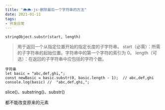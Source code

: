 ```yaml
---
title: "🌦🌦-js-删除最后一个字符串的方法"
date: 2021-01-11
tags: 
- 开发日常
---
```



`stringObject.substr(start, length)`

>用于返回一个从指定位置开始的指定长度的子字符串。
start（必需）：所需的子字符串的起始位置。字符串中的第一个字符的索引为 0。
length（可选）：在返回的子字符串中应包括的字符个数。

```
字符串
let basic = "abc,def,ghi,"; 
const newBasic = basic.substr(0, basic.length - 1);  // abc,def,ghi
console.log(basic) //  "abc,def,ghi,"; 
```
slice()、substring()、substr()

都不能改变原来的元素
